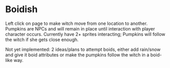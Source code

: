 # Boidish

Left click on page to make witch move from one location to another.  Pumpkins are NPCs and will remain in place until interaction with player character occurs.
Currently have 2+ sprites interacting; Pumpkins will follow the witch if she gets close enough.

Not yet implemented:
2 ideas/plans to attempt boids, either add rain/snow and give it boid attributes or make the pumpkins follow the witch in a boid-like way.
